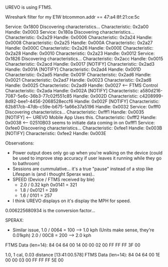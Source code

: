 UREVO is using FTMS.

Wireshark filter for my E1W
btcommon.addr == 47:a4:8f:21:ce:5c

Service: 0x1800
Discovering characteristics...
Characteristic: 0x2a00  Handle: 0x0003
Service: 0x180a
Discovering characteristics...
Characteristic: 0x2a29  Handle: 0x0006
Characteristic: 0x2a24  Handle: 0x0008
Characteristic: 0x2a25  Handle: 0x000A
Characteristic: 0x2a27  Handle: 0x000C
Characteristic: 0x2a26  Handle: 0x000E
Characteristic: 0x2a28  Handle: 0x0010
Characteristic: 0x2a23  Handle: 0x0012
Service: 0x1826
Discovering characteristics...
Characteristic: 0x2acc  Handle: 0x0015
Characteristic: 0x2acd  Handle: 0x0017  [NOTIFY] 
Characteristic: 0x2ad3  Handle: 0x001A  [NOTIFY]
Characteristic: 0x2ad4  Handle: 0x001D
Characteristic: 0x2ad5  Handle: 0x001F
Characteristic: 0x2ad6  Handle: 0x0021
Characteristic: 0x2ad7  Handle: 0x0023
Characteristic: 0x2ad8  Handle: 0x0025
Characteristic: 0x2ad9  Handle: 0x0027            <-- FTMS Control
Characteristic: 0x2ada  Handle: 0x002A  [NOTIFY]
Characteristic: a580d216-7087-5e6c-36b3-77c02f551c85  Handle: 0x002D
Characteristic: c4208999-8d92-bee1-4456-2068528eccf6  Handle: 0x002F  [NOTIFY]
Characteristic: 62b817cb-47db-c59e-b675-1a66e37a5196  Handle: 0x0032
Service: 0xfff0
Discovering characteristics...
Characteristic: 0xfff1  Handle: 0x0035  [NOTIFY]  <-- UREVO Mobile App Uses this.
Characteristic: 0xfff2  Handle: 0x0038            <-- 02510B03 seems to initiate data coming in on 0xfff1
Service: 0xfee0
Discovering characteristics...
Characteristic: 0xfee1  Handle: 0x003B  [NOTIFY]
Characteristic: 0xfee2  Handle: 0x003E



Observations:
- Power output does only go up when you're walking on the device (could be used to improve step accuracy if user leaves it running while they go to bathroom)
- Sessions are cummulative... it's a true "pause" instead of a stop like Lifespan is (and i thought Sperax was)..
- SPEED  (Device / FTMS received by ble)
  - 2.0 / 0.32 kph 0x0141 = 321 
  - 1.8 / 0x0121 = 289
  - 1.6 / 0101 = 257
- I think UREVO displays on it's display the MPH for speed.  


0.006225680934 is the conversion factor...




SPERAX:
- Similar issue, 
1.0 / 0064 = 100 --> 1.0 kph  (Units make sense, they're 0.01kph)
2.0 / 00C8 = 200 --> 2.0 kph


FTMS Data (len=14): 84 04 64 00 14 00 00 02 00 FF FF FF 3F 00

1.0, 1 cal, 0.03 distance
[13:41:00.578] FTMS Data (len=14): 84 04 64 00 1E 00 00 03 00 FF FF FF 5E 00 
